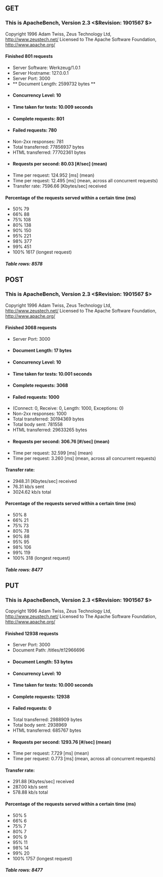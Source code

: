 ## GET

### This is ApacheBench, Version 2.3 <$Revision: 1901567 $>

Copyright 1996 Adam Twiss, Zeus Technology Ltd, http://www.zeustech.net/
Licensed to The Apache Software Foundation, http://www.apache.org/

#### Finished 801 requests

- Server Software: Werkzeug/1.0.1
- Server Hostname: 127.0.0.1
- Server Port: 3000
- ** Document Length: 2599732 bytes **
- #### Concurrency Level: 10
- #### Time taken for tests: 10.009 seconds
- #### Complete requests: 801
- #### Failed requests: 780
- Non-2xx responses: 781
- Total transferred: 77856937 bytes
- HTML transferred: 77702361 bytes
- #### Requests per second: 80.03 [#/sec] (mean)
- Time per request: 124.952 [ms] (mean)
- Time per request: 12.495 [ms] (mean, across all concurrent requests)
- Transfer rate: 7596.66 [Kbytes/sec] received

#### Percentage of the requests served within a certain time (ms)

- 50% 79
- 66% 88
- 75% 108
- 80% 138
- 90% 150
- 95% 221
- 98% 377
- 99% 451
- 100% 1617 (longest request)

##### Table rows: 8578

## POST

### This is ApacheBench, Version 2.3 <$Revision: 1901567 $>

Copyright 1996 Adam Twiss, Zeus Technology Ltd, http://www.zeustech.net/
Licensed to The Apache Software Foundation, http://www.apache.org/

#### Finished 3068 requests

- Server Port: 3000
- #### Document Length: 17 bytes
- #### Concurrency Level: 10
- #### Time taken for tests: 10.001 seconds
- #### Complete requests: 3068
- #### Failed requests: 1000
- (Connect: 0, Receive: 0, Length: 1000, Exceptions: 0)
- Non-2xx responses: 1000
- Total transferred: 30194369 bytes
- Total body sent: 781558
- HTML transferred: 29633265 bytes
- #### Requests per second: 306.76 [#/sec] (mean)
- Time per request: 32.599 [ms] (mean)
- Time per request: 3.260 [ms] (mean, across all concurrent requests)

#### Transfer rate:

- 2948.31 [Kbytes/sec] received
- 76.31 kb/s sent
- 3024.62 kb/s total

#### Percentage of the requests served within a certain time (ms)

- 50% 8
- 66% 21
- 75% 73
- 80% 78
- 90% 88
- 95% 95
- 98% 106
- 99% 119
- 100% 318 (longest request)

##### Table rows: 8477

## PUT

### This is ApacheBench, Version 2.3 <$Revision: 1901567 $>

Copyright 1996 Adam Twiss, Zeus Technology Ltd, http://www.zeustech.net/
Licensed to The Apache Software Foundation, http://www.apache.org/

#### Finished 12938 requests

- Server Port: 3000
- Document Path: /titles/tt12966696
- #### Document Length: 53 bytes
- #### Concurrency Level: 10
- #### Time taken for tests: 10.000 seconds
- #### Complete requests: 12938
- #### Failed requests: 0
- Total transferred: 2988909 bytes
- Total body sent: 2938969
- HTML transferred: 685767 bytes
- #### Requests per second: 1293.76 [#/sec] (mean)
- Time per request: 7.729 [ms] (mean)
- Time per request: 0.773 [ms] (mean, across all concurrent requests)

#### Transfer rate:

- 291.88 [Kbytes/sec] received
- 287.00 kb/s sent
- 578.88 kb/s total

#### Percentage of the requests served within a certain time (ms)

- 50% 5
- 66% 6
- 75% 7
- 80% 7
- 90% 9
- 95% 11
- 98% 14
- 99% 20
- 100% 1757 (longest request)

##### Table rows: 8477
